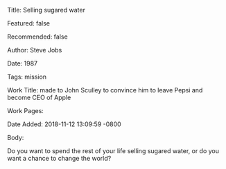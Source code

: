 Title: Selling sugared water

Featured: false

Recommended: false

Author: Steve Jobs

Date: 1987

Tags: mission

Work Title: made to John Sculley to convince him to leave Pepsi and become CEO of Apple

Work Pages:  

Date Added: 2018-11-12 13:09:59 -0800

Body:

Do you want to spend the rest of your life selling sugared water, or do you want a chance to change the world?


